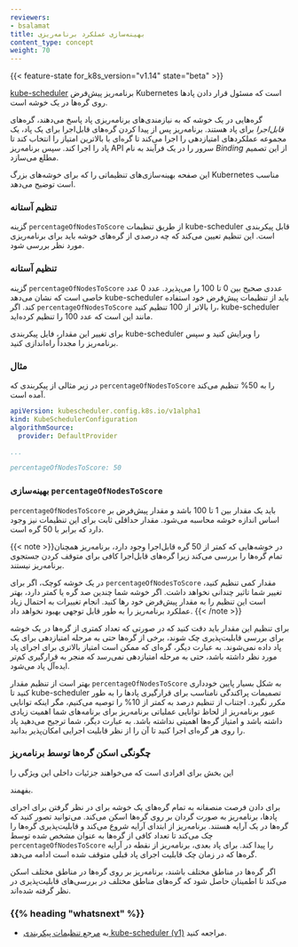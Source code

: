 ```yaml
---
reviewers:
- bsalamat
title: بهینه‌سازی عملکرد برنامه‌ریزی
content_type: concept
weight: 70
---
```


{{< feature-state for_k8s_version="v1.14" state="beta" >}}

[kube-scheduler](/docs/concepts/scheduling-eviction/kube-scheduler/#kube-scheduler)
برنامه‌ریز پیش‌فرض Kubernetes است که مسئول قرار دادن پادها روی گره‌ها در یک خوشه است.

گره‌هایی در یک خوشه که به نیازمندی‌های برنامه‌ریزی پاد پاسخ می‌دهند، گره‌های _قابل‌اجرا_ برای پاد هستند. برنامه‌ریز پس از پیدا کردن گره‌های قابل‌اجرا برای یک پاد، یک مجموعه عملکردهای امتیازدهی را اجرا می‌کند تا گره‌ای با بالاترین امتیاز را انتخاب کند تا پاد را اجرا کند. سپس برنامه‌ریز API سرور را در یک فرآیند به نام _Binding_ از این تصمیم مطلع می‌سازد.

این صفحه بهینه‌سازی‌های تنظیماتی را که برای خوشه‌های بزرگ Kubernetes مناسب است توضیح می‌دهد.

### تنظیم آستانه

گزینه `percentageOfNodesToScore` از طریق تنظیمات kube-scheduler قابل پیکربندی است. این تنظیم تعیین می‌کند که چه درصدی از گره‌های خوشه باید برای برنامه‌ریزی مورد نظر بررسی شود.

### تنظیم آستانه

گزینه `percentageOfNodesToScore` عددی صحیح بین 0 تا 100 را می‌پذیرد. عدد 0 عدد خاصی است که نشان می‌دهد kube-scheduler باید از تنظیمات پیش‌فرض خود استفاده کند. اگر `percentageOfNodesToScore` را بالاتر از 100 تنظیم کنید، kube-scheduler مانند این است که عدد 100 را تنظیم کرده‌اید.

برای تغییر این مقدار، فایل پیکربندی kube-scheduler را ویرایش کنید و سپس برنامه‌ریز را مجدداً راه‌اندازی کنید.

### مثال

در زیر مثالی از پیکربندی که `percentageOfNodesToScore` را به 50% تنظیم می‌کند آمده است.

```yaml
apiVersion: kubescheduler.config.k8s.io/v1alpha1
kind: KubeSchedulerConfiguration
algorithmSource:
  provider: DefaultProvider

...

percentageOfNodesToScore: 50
```

### بهینه‌سازی `percentageOfNodesToScore`

`percentageOfNodesToScore` باید یک مقدار بین 1 تا 100 باشد و مقدار پیش‌فرض بر اساس اندازه خوشه محاسبه می‌شود. مقدار حداقلی ثابت برای این تنظیمات نیز وجود دارد که برابر با 50 گره است.

{{< note >}}در خوشه‌هایی که کمتر از 50 گره قابل‌اجرا وجود دارد، برنامه‌ریز همچنان تمام گره‌ها را بررسی می‌کند زیرا گره‌های قابل‌اجرا کافی برای متوقف کردن جستجوی برنامه‌ریز نیستند.

در یک خوشه کوچک، اگر برای `percentageOfNodesToScore` مقدار کمی تنظیم کنید، تغییر شما تاثیر چندانی نخواهد داشت. اگر خوشه شما چندین صد گره یا کمتر دارد، بهتر است این تنظیم را به مقدار پیش‌فرض خود رها کنید. انجام تغییرات به احتمال زیاد عملکرد برنامه‌ریز را به طور قابل توجهی بهبود نخواهد داد.
{{< /note >}}

برای تنظیم این مقدار باید دقت کنید که در صورتی که تعداد کمتری از گره‌ها در یک خوشه برای بررسی قابلیت‌پذیری چک شوند، برخی از گره‌ها حتی به مرحله امتیازدهی برای یک پاد داده نمی‌شوند. به عبارت دیگر، گره‌ای که ممکن است امتیاز بالاتری برای اجرای پاد مورد نظر داشته باشد، حتی به مرحله امتیازدهی نمی‌رسد که منجر به قرارگیری کم‌تر ایده‌آل پاد می‌شود.

بهتر است از تنظیم مقدار `percentageOfNodesToScore` به شکل بسیار پایین خودداری کنید تا kube-scheduler تصمیمات پراکندگی نامناسب برای قرارگیری پادها را به طور مکرر نگیرد. اجتناب از تنظیم درصد به کمتر از 10% را توصیه می‌کنیم، مگر اینکه توانایی عبور برنامه‌ریز از لحاظ توانایی عملیاتی برنامه‌ریز برای برنامه‌های شما اهمیت زیادی داشته باشد و امتیاز گره‌ها اهمیتی نداشته باشد. به عبارت دیگر، شما ترجیح می‌دهید پاد را روی هر گره‌ای اجرا کنید تا آن را از نظر قابلیت اجرایی امکان‌پذیر بدانید.

### چگونگی اسکن گره‌ها توسط برنامه‌ریز

این بخش برای افرادی است که می‌خواهند جزئیات داخلی این ویژگی را

 بفهمند.

برای دادن فرصت منصفانه به تمام گره‌های یک خوشه برای در نظر گرفتن برای اجرای پادها، برنامه‌ریز به صورت گردان بر روی گره‌ها اسکن می‌کند. می‌توانید تصور کنید که گره‌ها در یک آرایه هستند. برنامه‌ریز از ابتدای آرایه شروع می‌کند و قابلیت‌پذیری گره‌ها را چک می‌کند تا تعداد کافی از گره‌ها به عنوان مشخص شده توسط `percentageOfNodesToScore` را پیدا کند. برای پاد بعدی، برنامه‌ریز از نقطه در آرایه گره‌ها که در زمان چک قابلیت اجرای پاد قبلی متوقف شده است ادامه می‌دهد.

اگر گره‌ها در مناطق مختلف باشند، برنامه‌ریز بر روی گره‌ها در مناطق مختلف اسکن می‌کند تا اطمینان حاصل شود که گره‌های مناطق مختلف در بررسی‌های قابلیت‌پذیری در نظر گرفته شده‌اند.

### {{% heading "whatsnext" %}}

* به [مرجع تنظیمات پیکربندی kube-scheduler (v1)](/docs/reference/config-api/kube-scheduler-config.v1/) مراجعه کنید.
